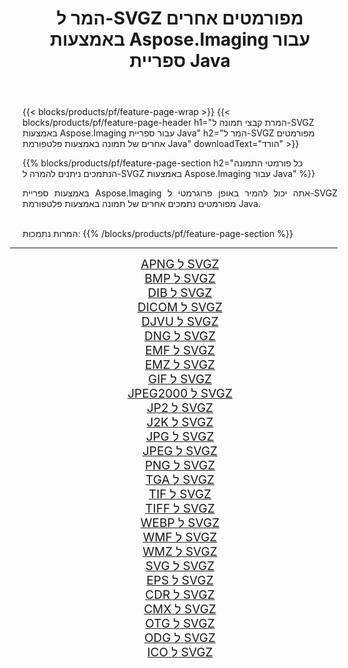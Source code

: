﻿---
title: המר ל-SVGZ מפורמטים אחרים באמצעות Aspose.Imaging עבור ספריית Java 
weight: 3920
url: /he/java/conversion/to/svgz 
lang: he
langdirlevel: 2
locales: zh-hans,ja,it,ru,de,es,fr,nl,id,lt,pl,pt,vi,tr,ko,zh-hant,ar,hi,th,sv,cs,uk,he
description: באמצעות Aspose.Imaging ניתן להמיר ל-SVGZ מפורמטים אחרים באמצעות Java
---

{{< blocks/products/pf/feature-page-wrap >}}
{{< blocks/products/pf/feature-page-header h1="המרת קבצי תמונה ל-SVGZ באמצעות Aspose.Imaging עבור ספריית Java" h2="המר ל-SVGZ מפורמטים אחרים של תמונה באמצעות פלטפורמת Java" downloadText="הורד" >}}


{{% blocks/products/pf/feature-page-section  h2="כל פורמטי התמונה הנתמכים ניתנים להמרה ל-SVGZ באמצעות Aspose.Imaging עבור Java" %}}
<p align=justify>באמצעות ספריית Aspose.Imaging אתה יכול להמיר באופן פרוגרמטי ל-SVGZ מפורמטים נתמכים אחרים של תמונה באמצעות פלטפורמת Java.</p>
<br/>
המרות נתמכות:
{{% /blocks/products/pf/feature-page-section %}}
<div class="container-fluid productfamilypage bg-gray">
    <div class="convertypes bg-gray agp-content section">
        <div class="container">
		<hr style="margin-left:-20px;"/>
		<div class="row other-converters" style="gap: 10px;font-size: 19px;text-align:center;">
		    <div class='col-md-2 other-converter remove-lp remove-rp'><a href="/imaging/he/java/conversion/apng-to-svgz" style="padding:15px;">APNG ל SVGZ</a></div>
<div class='col-md-2 other-converter remove-lp remove-rp'><a href="/imaging/he/java/conversion/bmp-to-svgz" style="padding:15px;">BMP ל SVGZ</a></div>
<div class='col-md-2 other-converter remove-lp remove-rp'><a href="/imaging/he/java/conversion/dib-to-svgz" style="padding:15px;">DIB ל SVGZ</a></div>
<div class='col-md-2 other-converter remove-lp remove-rp'><a href="/imaging/he/java/conversion/dicom-to-svgz" style="padding:15px;">DICOM ל SVGZ</a></div>
<div class='col-md-2 other-converter remove-lp remove-rp'><a href="/imaging/he/java/conversion/djvu-to-svgz" style="padding:15px;">DJVU ל SVGZ</a></div>
<div class='col-md-2 other-converter remove-lp remove-rp'><a href="/imaging/he/java/conversion/dng-to-svgz" style="padding:15px;">DNG ל SVGZ</a></div>
<div class='col-md-2 other-converter remove-lp remove-rp'><a href="/imaging/he/java/conversion/emf-to-svgz" style="padding:15px;">EMF ל SVGZ</a></div>
<div class='col-md-2 other-converter remove-lp remove-rp'><a href="/imaging/he/java/conversion/emz-to-svgz" style="padding:15px;">EMZ ל SVGZ</a></div>
<div class='col-md-2 other-converter remove-lp remove-rp'><a href="/imaging/he/java/conversion/gif-to-svgz" style="padding:15px;">GIF ל SVGZ</a></div>
<div class='col-md-2 other-converter remove-lp remove-rp'><a href="/imaging/he/java/conversion/jpeg2000-to-svgz" style="padding:15px;">JPEG2000 ל SVGZ</a></div>
<div class='col-md-2 other-converter remove-lp remove-rp'><a href="/imaging/he/java/conversion/jp2-to-svgz" style="padding:15px;">JP2 ל SVGZ</a></div>
<div class='col-md-2 other-converter remove-lp remove-rp'><a href="/imaging/he/java/conversion/j2k-to-svgz" style="padding:15px;">J2K ל SVGZ</a></div>
<div class='col-md-2 other-converter remove-lp remove-rp'><a href="/imaging/he/java/conversion/jpg-to-svgz" style="padding:15px;">JPG ל SVGZ</a></div>
<div class='col-md-2 other-converter remove-lp remove-rp'><a href="/imaging/he/java/conversion/jpeg-to-svgz" style="padding:15px;">JPEG ל SVGZ</a></div>
<div class='col-md-2 other-converter remove-lp remove-rp'><a href="/imaging/he/java/conversion/png-to-svgz" style="padding:15px;">PNG ל SVGZ</a></div>
<div class='col-md-2 other-converter remove-lp remove-rp'><a href="/imaging/he/java/conversion/tga-to-svgz" style="padding:15px;">TGA ל SVGZ</a></div>
<div class='col-md-2 other-converter remove-lp remove-rp'><a href="/imaging/he/java/conversion/tif-to-svgz" style="padding:15px;">TIF ל SVGZ</a></div>
<div class='col-md-2 other-converter remove-lp remove-rp'><a href="/imaging/he/java/conversion/tiff-to-svgz" style="padding:15px;">TIFF ל SVGZ</a></div>
<div class='col-md-2 other-converter remove-lp remove-rp'><a href="/imaging/he/java/conversion/webp-to-svgz" style="padding:15px;">WEBP ל SVGZ</a></div>
<div class='col-md-2 other-converter remove-lp remove-rp'><a href="/imaging/he/java/conversion/wmf-to-svgz" style="padding:15px;">WMF ל SVGZ</a></div>
<div class='col-md-2 other-converter remove-lp remove-rp'><a href="/imaging/he/java/conversion/wmz-to-svgz" style="padding:15px;">WMZ ל SVGZ</a></div>
<div class='col-md-2 other-converter remove-lp remove-rp'><a href="/imaging/he/java/conversion/svg-to-svgz" style="padding:15px;">SVG ל SVGZ</a></div>
<div class='col-md-2 other-converter remove-lp remove-rp'><a href="/imaging/he/java/conversion/eps-to-svgz" style="padding:15px;">EPS ל SVGZ</a></div>
<div class='col-md-2 other-converter remove-lp remove-rp'><a href="/imaging/he/java/conversion/cdr-to-svgz" style="padding:15px;">CDR ל SVGZ</a></div>
<div class='col-md-2 other-converter remove-lp remove-rp'><a href="/imaging/he/java/conversion/cmx-to-svgz" style="padding:15px;">CMX ל SVGZ</a></div>
<div class='col-md-2 other-converter remove-lp remove-rp'><a href="/imaging/he/java/conversion/otg-to-svgz" style="padding:15px;">OTG ל SVGZ</a></div>
<div class='col-md-2 other-converter remove-lp remove-rp'><a href="/imaging/he/java/conversion/odg-to-svgz" style="padding:15px;">ODG ל SVGZ</a></div>
<div class='col-md-2 other-converter remove-lp remove-rp'><a href="/imaging/he/java/conversion/ico-to-svgz" style="padding:15px;">ICO ל SVGZ</a></div>
                </div>
        </div>
    </div>
</div>
<br/>


